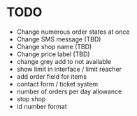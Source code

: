 # TODO

* Change numerous order states at once
* Change SMS message (TBD)
* Change shop name (TBD)
* Change price label (TBD)
* change grey add to not available
* show limit in interface / limit reacher
* add order field for items
* contact form / ticket system
* number of orders per day allowance
* stop shop
* id number format
